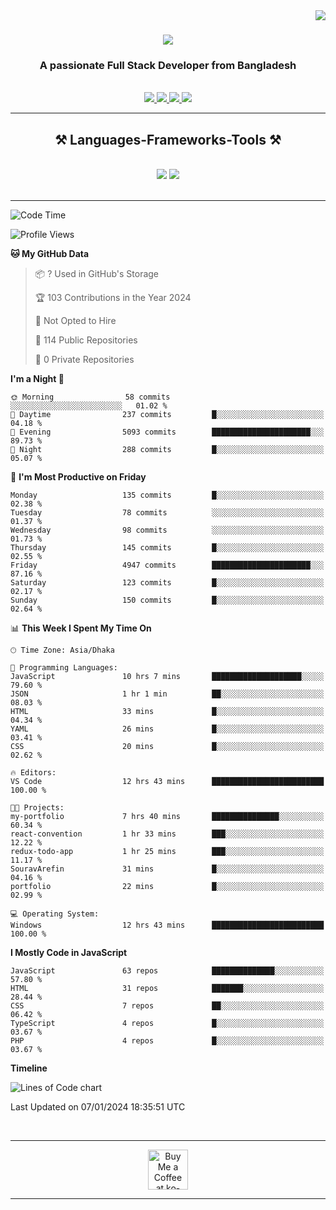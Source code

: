 <img align="right" src="https://visitor-badge.laobi.icu/badge?page_id=salesp07.salesp07" />

<h1 align="center">
    <img src="https://readme-typing-svg.herokuapp.com/?font=Righteous&size=35&center=true&vCenter=true&width=500&height=70&duration=4000&lines=Hi+There!+👋;+I'm+Sourav+Arefin;" />
</h1>

<h3 align="center">A passionate Full Stack Developer from Bangladesh</h3>

<br/>


 
<div align="center"> 
  <a href="mailto:khansourav58@gmail.com">
    <img src="https://img.shields.io/badge/Gmail-333333?style=for-the-badge&logo=gmail&logoColor=red" />
  </a>
  <a href="https://www.linkedin.com/in/sourav-arefin/" target="_blank">
    <img src="https://img.shields.io/badge/LinkedIn-0077B5?style=for-the-badge&logo=linkedin&logoColor=white" target="_blank" />
  </a>
  <a href="https://www.facebook.com/profile.php?id=100013452185380" target="_blank">
    <img src="https://img.shields.io/badge/facebook-316FF6?style=for-the-badge&logo=facebook&logoColor=white" target="_blank" />
  </a>
  <a href="https://souravarefin.vercel.app/" target="_blank">
     <img src="https://img.shields.io/badge/Portfolio-black?style=for-the-badge&logo=todoist&logoColor=white" target="_blank" /> <!-- sqlite, safari, google-chrome are other good icon options -->
  </a>
</div>

 <hr/>
 
<h2 align="center">⚒️ Languages-Frameworks-Tools ⚒️</h2>
<br/>
<div align="center">
    <img src="https://skillicons.dev/icons?i=react,bootstrap,mui,html,css,vscode,github,figma,tailwind,sass,git" />
    <img src="https://skillicons.dev/icons?i=nodejs,javascript,typescript,express,firebase,mongodb,nextjs,postgresql," /><br>
</div>

<br/>
<hr/>





<!--START_SECTION:waka-->
![Code Time](http://img.shields.io/badge/Code%20Time-41%20hrs%2050%20mins-blue)

![Profile Views](http://img.shields.io/badge/Profile%20Views-0-blue)

**🐱 My GitHub Data** 

> 📦 ? Used in GitHub's Storage 
 > 
> 🏆 103 Contributions in the Year 2024
 > 
> 🚫 Not Opted to Hire
 > 
> 📜 114 Public Repositories 
 > 
> 🔑 0 Private Repositories 
 > 
**I'm a Night 🦉** 

```text
🌞 Morning                58 commits          ░░░░░░░░░░░░░░░░░░░░░░░░░   01.02 % 
🌆 Daytime                237 commits         █░░░░░░░░░░░░░░░░░░░░░░░░   04.18 % 
🌃 Evening                5093 commits        ██████████████████████░░░   89.73 % 
🌙 Night                  288 commits         █░░░░░░░░░░░░░░░░░░░░░░░░   05.07 % 
```
📅 **I'm Most Productive on Friday** 

```text
Monday                   135 commits         █░░░░░░░░░░░░░░░░░░░░░░░░   02.38 % 
Tuesday                  78 commits          ░░░░░░░░░░░░░░░░░░░░░░░░░   01.37 % 
Wednesday                98 commits          ░░░░░░░░░░░░░░░░░░░░░░░░░   01.73 % 
Thursday                 145 commits         █░░░░░░░░░░░░░░░░░░░░░░░░   02.55 % 
Friday                   4947 commits        ██████████████████████░░░   87.16 % 
Saturday                 123 commits         █░░░░░░░░░░░░░░░░░░░░░░░░   02.17 % 
Sunday                   150 commits         █░░░░░░░░░░░░░░░░░░░░░░░░   02.64 % 
```


📊 **This Week I Spent My Time On** 

```text
🕑︎ Time Zone: Asia/Dhaka

💬 Programming Languages: 
JavaScript               10 hrs 7 mins       ████████████████████░░░░░   79.60 % 
JSON                     1 hr 1 min          ██░░░░░░░░░░░░░░░░░░░░░░░   08.03 % 
HTML                     33 mins             █░░░░░░░░░░░░░░░░░░░░░░░░   04.34 % 
YAML                     26 mins             █░░░░░░░░░░░░░░░░░░░░░░░░   03.41 % 
CSS                      20 mins             █░░░░░░░░░░░░░░░░░░░░░░░░   02.62 % 

🔥 Editors: 
VS Code                  12 hrs 43 mins      █████████████████████████   100.00 % 

🐱‍💻 Projects: 
my-portfolio             7 hrs 40 mins       ███████████████░░░░░░░░░░   60.34 % 
react-convention         1 hr 33 mins        ███░░░░░░░░░░░░░░░░░░░░░░   12.22 % 
redux-todo-app           1 hr 25 mins        ███░░░░░░░░░░░░░░░░░░░░░░   11.17 % 
SouravArefin             31 mins             █░░░░░░░░░░░░░░░░░░░░░░░░   04.16 % 
portfolio                22 mins             █░░░░░░░░░░░░░░░░░░░░░░░░   02.99 % 

💻 Operating System: 
Windows                  12 hrs 43 mins      █████████████████████████   100.00 % 
```

**I Mostly Code in JavaScript** 

```text
JavaScript               63 repos            ██████████████░░░░░░░░░░░   57.80 % 
HTML                     31 repos            ███████░░░░░░░░░░░░░░░░░░   28.44 % 
CSS                      7 repos             ██░░░░░░░░░░░░░░░░░░░░░░░   06.42 % 
TypeScript               4 repos             █░░░░░░░░░░░░░░░░░░░░░░░░   03.67 % 
PHP                      4 repos             █░░░░░░░░░░░░░░░░░░░░░░░░   03.67 % 
```



**Timeline**

![Lines of Code chart](https://raw.githubusercontent.com/SouravArefin/SouravArefin/main/assets/bar_graph.png)


 Last Updated on 07/01/2024 18:35:51 UTC
<!--END_SECTION:waka-->

<br/>
<hr/>
<div align="center">
<a href='https://ko-fi.com/V7V4RAK9C' target='_blank'><img height='64' style='border:0px;height:64px;' src='https://storage.ko-fi.com/cdn/kofi1.png?v=3' border='0' alt='Buy Me a Coffee at ko-fi.com' /></a>
</div>
<hr/>
